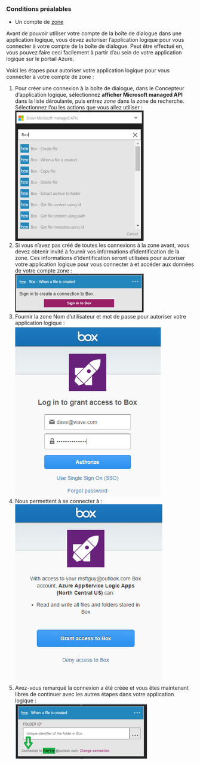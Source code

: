 ### <a name="prerequisites"></a>Conditions préalables

- Un compte de [zone](http://box.com)  


Avant de pouvoir utiliser votre compte de la boîte de dialogue dans une application logique, vous devez autoriser l’application logique pour vous connecter à votre compte de la boîte de dialogue. Peut être effectué en, vous pouvez faire ceci facilement à partir d’au sein de votre application logique sur le portail Azure.  

Voici les étapes pour autoriser votre application logique pour vous connecter à votre compte de zone :  
1. Pour créer une connexion à la boîte de dialogue, dans le Concepteur d’application logique, sélectionnez **afficher Microsoft managed API** dans la liste déroulante, puis entrez *zone* dans la zone de recherche. Sélectionnez l’ou les actions que vous allez utiliser :  
![étape de création d’une connexion de zone](./media/connectors-create-api-box/box-1.png)  
2. Si vous n’avez pas créé de toutes les connexions à la zone avant, vous devez obtenir invité à fournir vos informations d’identification de la zone. Ces informations d’identification seront utilisées pour autoriser votre application logique pour vous connecter à et accéder aux données de votre compte zone :  
![étape de création d’une connexion de zone](./media/connectors-create-api-box/box-2.png)  
3. Fournir la zone Nom d’utilisateur et mot de passe pour autoriser votre application logique :  
 ![étape de création d’une connexion de zone](./media/connectors-create-api-box/box-3.png)  
4. Nous permettent à se connecter à :  
![étape de création d’une connexion de zone](./media/connectors-create-api-box/box-4.png)  
5. Avez-vous remarqué la connexion a été créée et vous êtes maintenant libres de continuer avec les autres étapes dans votre application logique :  
![étape de création d’une connexion de zone](./media/connectors-create-api-box/box-5.png)  

